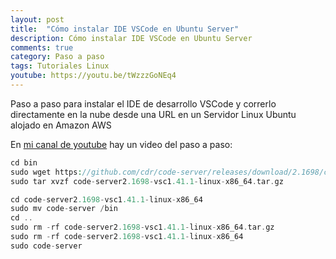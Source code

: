 ```yaml
---
layout: post
title:  "Cómo instalar IDE VSCode en Ubuntu Server"
description: Cómo instalar IDE VSCode en Ubuntu Server
comments: true
category: Paso a paso
tags: Tutoriales Linux
youtube: https://youtu.be/tWzzzGoNEq4
---
```

Paso a paso para instalar el IDE de desarrollo VSCode y correrlo directamente en la nube desde una URL en un Servidor Linux Ubuntu alojado en Amazon AWS

En <a target="_blank" href="{{ page.youtube }}">mi canal de youtube</a> hay un video del paso a paso:

```PHP
cd bin
sudo wget https://github.com/cdr/code-server/releases/download/2.1698/code-server2.1698-vsc1.41.1-linux-x86_64.tar.gz
sudo tar xvzf code-server2.1698-vsc1.41.1-linux-x86_64.tar.gz

cd code-server2.1698-vsc1.41.1-linux-x86_64
sudo mv code-server /bin
cd ..
sudo rm -rf code-server2.1698-vsc1.41.1-linux-x86_64.tar.gz
sudo rm -rf code-server2.1698-vsc1.41.1-linux-x86_64
sudo code-server
```
